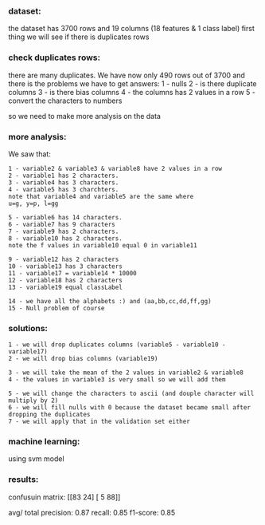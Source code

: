 ### dataset:
the dataset has 3700 rows and 19 columns (18 features & 1 class label)
first thing we will see if there is duplicates rows

### check duplicates rows:
there are many duplicates. We have now only 490 rows out of 3700
and there is the problems we have to get answers:
    1 - nulls
    2 - is there duplicate columns 
    3 - is there bias columns
    4 - the columns has 2 values in a row
    5 - convert the characters to numbers
    
so we need to make more analysis on the data

### more analysis:
We saw that:

    1 - variable2 & variable3 & variable8 have 2 values in a row
    2 - variable1 has 2 characters.
    3 - variable4 has 3 characters.
    4 - variable5 has 3 charchters.
    note that variable4 and variable5 are the same where
    u=g, y=p, l=gg
    
    5 - variable6 has 14 characters.
    6 - variable7 has 9 characters
    7 - variable9 has 2 characters.
    8 - variable10 has 2 characters.
    note the f values in variable10 equal 0 in variable11
    
    9 - variable12 has 2 characters
    10 - variable13 has 3 characters
    11 - variable17 = variable14 * 10000
    12 - variable18 has 2 characters
    13 - variable19 equal classLabel
    
    14 - we have all the alphabets :) and (aa,bb,cc,dd,ff,gg)
    15 - Null problem of course

### solutions:

    1 - we will drop duplicates columns (variable5 - variable10 - variable17)
    2 - we will drop bias columns (variable19)
    
    3 - we will take the mean of the 2 values in variable2 & variable8
    4 - the values in variable3 is very small so we will add them
    
    5 - we will change the characters to ascii (and douple character will multiply by 2)
    6 - we will fill nulls with 0 because the dataset became small after dropping the duplicates
    7 - we will apply that in the validation set either

### machine learning:

using svm model 

### results:

confusuin matrix: 
[[83 24]
 [ 5 88]]

avg/ total
precision: 0.87
recall:    0.85
f1-score:  0.85

